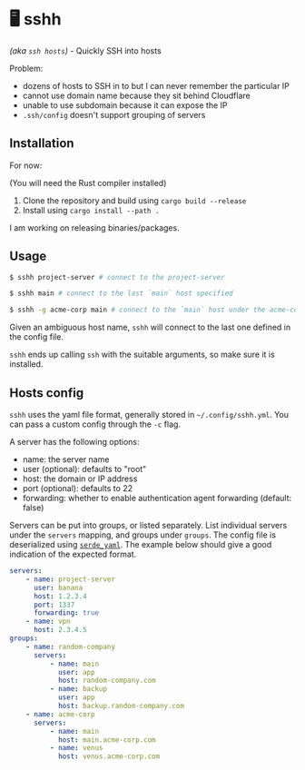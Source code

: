 # 🖥️ sshh

_(aka `ssh hosts`)_ - Quickly SSH into hosts

Problem:

* dozens of hosts to SSH in to but I can never remember the particular IP
* cannot use domain name because they sit behind Cloudflare
* unable to use subdomain because it can expose the IP
* `.ssh/config` doesn't support grouping of servers

## Installation

For now:

(You will need the Rust compiler installed)

1. Clone the repository and build using `cargo build --release`
1. Install using `cargo install --path .`

I am working on releasing binaries/packages.

## Usage

```bash
$ sshh project-server # connect to the project-server

$ sshh main # connect to the last `main` host specified

$ sshh -g acme-corp main # connect to the `main` host under the acme-corp group
```

Given an ambiguous host name, `sshh` will connect to the last one defined in the config file.

`sshh` ends up calling `ssh` with the suitable arguments, so make sure it is installed.

## Hosts config

`sshh` uses the yaml file format, generally stored in `~/.config/sshh.yml`. You can pass a custom config through the `-c` flag.

A server has the following options:

* name: the server name
* user (optional): defaults to "root"
* host: the domain or IP address
* port (optional): defaults to 22
* forwarding: whether to enable authentication agent forwarding (default: false)

Servers can be put into groups, or listed separately. List individual servers under the `servers` mapping, and groups under `groups`. The config file is deserialized using [`serde_yaml`](https://docs.rs/serde_yaml/). The example below should give a good indication of the expected format.

```yml
servers:
    - name: project-server
      user: banana
      host: 1.2.3.4
      port: 1337
      forwarding: true
    - name: vpn
      host: 2.3.4.5
groups:
    - name: random-company
      servers:
          - name: main
            user: app
            host: random-company.com
          - name: backup
            user: app
            host: backup.random-company.com
    - name: acme-corp
      servers:
          - name: main
            host: main.acme-corp.com
          - name: venus
            host: venus.acme-corp.com
```
